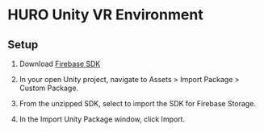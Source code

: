 # HURO Unity VR Environment

## Setup

1. Download [Firebase SDK](https://firebase.google.com/download/unity?hl=en&authuser=0&_gl=1*1hkvyve*_ga*MjczMTY1NDA4LjE3MzcyNTY4NDI.*_ga_CW55HF8NVT*MTczODE4NDEzMS41LjEuMTczODE4Nzk3Ni42LjAuMA..)

2. In your open Unity project, navigate to Assets > Import Package > Custom Package.

3. From the unzipped SDK, select to import the SDK for Firebase Storage.

4. In the Import Unity Package window, click Import.